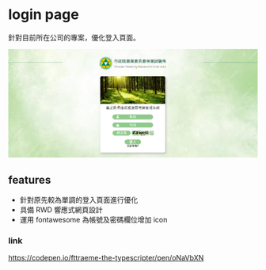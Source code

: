 # login page

針對目前所在公司的專案，優化登入頁面。

![login page](./img/login.png)

## features

- 針對原先較為單調的登入頁面進行優化
- 具備 RWD 響應式網頁設計
- 運用 fontawesome 為帳號及密碼欄位增加 icon

### link

https://codepen.io/fttraeme-the-typescripter/pen/oNaVbXN
